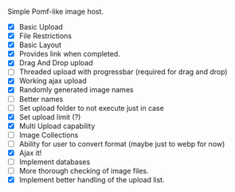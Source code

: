 Simple Pomf-like image host.


- [x] Basic Upload
- [x] File Restrictions
- [x] Basic Layout
- [x] Provides link when completed.
- [x] Drag And Drop upload
- [ ] Threaded upload with progressbar (required for drag and drop)
- [x] Working ajax upload
- [x] Randomly generated image names
- [ ] Better names
- [ ] Set upload folder to not execute just in case
- [x] Set upload limit (?)
- [x] Multi Upload capability
- [ ] Image Collections
- [ ] Ability for user to convert format (maybe just to webp for now)
- [x] Ajax it!
- [ ] Implement databases
- [ ] More thorough checking of image files.
- [x] Implement better handling of the upload list.
